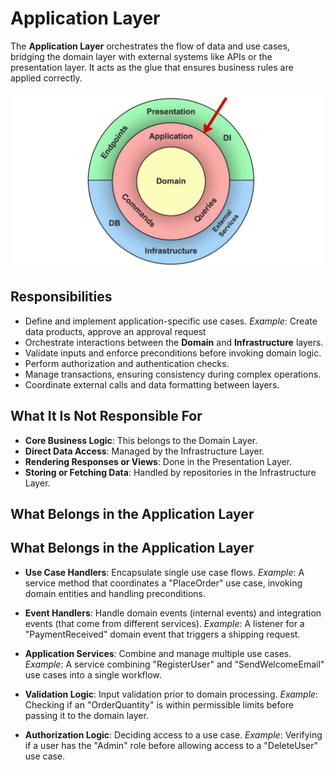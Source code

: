# **Application Layer**
The **Application Layer** orchestrates the flow of data and use cases, bridging the domain layer with external systems like APIs or the presentation layer. It acts as the glue that ensures business rules are applied correctly.

![Application Layer](../../../assets/diagrams/clean-architecture-application.png)

## **Responsibilities**
- Define and implement application-specific use cases.
  *Example*: Create data products, approve an approval request
- Orchestrate interactions between the **Domain** and **Infrastructure** layers.
- Validate inputs and enforce preconditions before invoking domain logic.
- Perform authorization and authentication checks.
- Manage transactions, ensuring consistency during complex operations.
- Coordinate external calls and data formatting between layers.

## **What It Is Not Responsible For**
- **Core Business Logic**: This belongs to the Domain Layer.
- **Direct Data Access**: Managed by the Infrastructure Layer.
- **Rendering Responses or Views**: Done in the Presentation Layer.
- **Storing or Fetching Data**: Handled by repositories in the Infrastructure Layer.

## **What Belongs in the Application Layer**
## **What Belongs in the Application Layer**

- **Use Case Handlers**: Encapsulate single use case flows.
  *Example*: A service method that coordinates a "PlaceOrder" use case, invoking domain entities and handling preconditions.

- **Event Handlers**: Handle domain events (internal events) and integration events (that come from different services).
  *Example*: A listener for a "PaymentReceived" domain event that triggers a shipping request.

- **Application Services**: Combine and manage multiple use cases.
  *Example*: A service combining "RegisterUser" and "SendWelcomeEmail" use cases into a single workflow.

- **Validation Logic**: Input validation prior to domain processing.
  *Example*: Checking if an "OrderQuantity" is within permissible limits before passing it to the domain layer.

- **Authorization Logic**: Deciding access to a use case.
  *Example*: Verifying if a user has the "Admin" role before allowing access to a "DeleteUser" use case.
